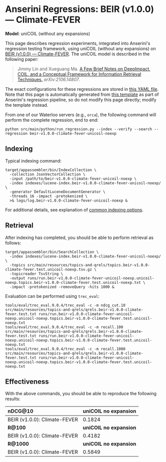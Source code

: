 # Anserini Regressions: BEIR (v1.0.0) &mdash; Climate-FEVER

**Model**: uniCOIL (without any expansions)

This page describes regression experiments, integrated into Anserini's regression testing framework, using uniCOIL (without any expansions) on [BEIR (v1.0.0) &mdash; Climate-FEVER](http://beir.ai/).
The uniCOIL model is described in the following paper:

> Jimmy Lin and Xueguang Ma. [A Few Brief Notes on DeepImpact, COIL, and a Conceptual Framework for Information Retrieval Techniques.](https://arxiv.org/abs/2106.14807) _arXiv:2106.14807_.

The exact configurations for these regressions are stored in [this YAML file](../src/main/resources/regression/beir-v1.0.0-climate-fever-unicoil-noexp.yaml).
Note that this page is automatically generated from [this template](../src/main/resources/docgen/templates/beir-v1.0.0-climate-fever-unicoil-noexp.template) as part of Anserini's regression pipeline, so do not modify this page directly; modify the template instead.

From one of our Waterloo servers (e.g., `orca`), the following command will perform the complete regression, end to end:

```
python src/main/python/run_regression.py --index --verify --search --regression beir-v1.0.0-climate-fever-unicoil-noexp
```

## Indexing

Typical indexing command:

```
target/appassembler/bin/IndexCollection \
  -collection JsonVectorCollection \
  -input /path/to/beir-v1.0.0-climate-fever-unicoil-noexp \
  -index indexes/lucene-index.beir-v1.0.0-climate-fever-unicoil-noexp/ \
  -generator DefaultLuceneDocumentGenerator \
  -threads 16 -impact -pretokenized \
  >& logs/log.beir-v1.0.0-climate-fever-unicoil-noexp &
```

For additional details, see explanation of [common indexing options](common-indexing-options.md).

## Retrieval

After indexing has completed, you should be able to perform retrieval as follows:

```
target/appassembler/bin/SearchCollection \
  -index indexes/lucene-index.beir-v1.0.0-climate-fever-unicoil-noexp/ \
  -topics src/main/resources/topics-and-qrels/topics.beir-v1.0.0-climate-fever.test.unicoil-noexp.tsv.gz \
  -topicreader TsvString \
  -output runs/run.beir-v1.0.0-climate-fever-unicoil-noexp.unicoil-noexp.topics.beir-v1.0.0-climate-fever.test.unicoil-noexp.txt \
  -impact -pretokenized -removeQuery -hits 1000 &
```

Evaluation can be performed using `trec_eval`:

```
tools/eval/trec_eval.9.0.4/trec_eval -c -m ndcg_cut.10 src/main/resources/topics-and-qrels/qrels.beir-v1.0.0-climate-fever.test.txt runs/run.beir-v1.0.0-climate-fever-unicoil-noexp.unicoil-noexp.topics.beir-v1.0.0-climate-fever.test.unicoil-noexp.txt
tools/eval/trec_eval.9.0.4/trec_eval -c -m recall.100 src/main/resources/topics-and-qrels/qrels.beir-v1.0.0-climate-fever.test.txt runs/run.beir-v1.0.0-climate-fever-unicoil-noexp.unicoil-noexp.topics.beir-v1.0.0-climate-fever.test.unicoil-noexp.txt
tools/eval/trec_eval.9.0.4/trec_eval -c -m recall.1000 src/main/resources/topics-and-qrels/qrels.beir-v1.0.0-climate-fever.test.txt runs/run.beir-v1.0.0-climate-fever-unicoil-noexp.unicoil-noexp.topics.beir-v1.0.0-climate-fever.test.unicoil-noexp.txt
```

## Effectiveness

With the above commands, you should be able to reproduce the following results:

| **nDCG@10**                                                                                                  | **uniCOIL no expansion**|
|:-------------------------------------------------------------------------------------------------------------|-----------|
| BEIR (v1.0.0): Climate-FEVER                                                                                 | 0.1824    |
| **R@100**                                                                                                    | **uniCOIL no expansion**|
| BEIR (v1.0.0): Climate-FEVER                                                                                 | 0.4182    |
| **R@1000**                                                                                                   | **uniCOIL no expansion**|
| BEIR (v1.0.0): Climate-FEVER                                                                                 | 0.5849    |
